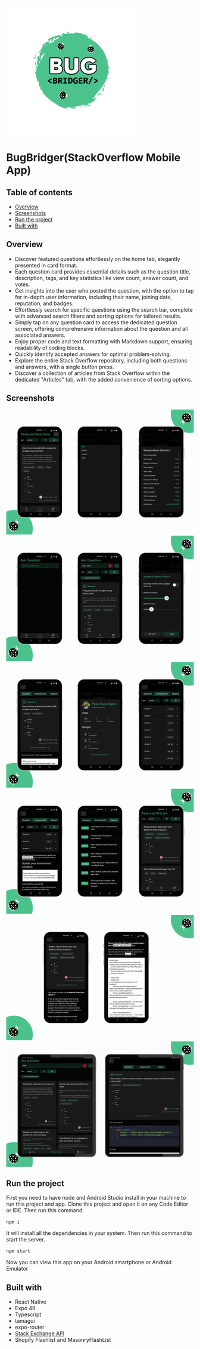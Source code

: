 <img src="./assets/icon.png" alt="app logo" width="350" height="350"/>

# BugBridger(StackOverflow Mobile App)

## Table of contents

- [Overview](#overview)
- [Screenshots](#screenshots)
- [Run the project](#run-the-project)
- [Built with](#built-with)

## Overview

- Discover featured questions effortlessly on the home tab, elegantly presented in card format.
- Each question card provides essential details such as the question title, description, tags, and key statistics like view count, answer count, and votes.
- Get insights into the user who posted the question, with the option to tap for in-depth user information, including their name, joining date, reputation, and badges.
- Effortlessly search for specific questions using the search bar, complete with advanced search filters and sorting options for tailored results.
- Simply tap on any question card to access the dedicated question screen, offering comprehensive information about the question and all associated answers.
- Enjoy proper code and text formatting with Markdown support, ensuring readability of coding blocks.
- Quickly identify accepted answers for optimal problem-solving.
- Explore the entire Stack Overflow repository, including both questions and answers, with a single button press.
- Discover a collection of articles from Stack Overflow within the dedicated "Articles" tab, with the added convenience of sorting options.

## Screenshots

<div>
  <img src="./assets/images/Screenshots/preview_1.png" alt="Screenshot 1">
  <img src="./assets/images/Screenshots/preview_2.png" alt="Screenshot 2">
  <img src="./assets/images/Screenshots/preview_3.png" alt="Screenshot 3">
  <img src="./assets/images/Screenshots/preview_4.png" alt="Screenshot 4">
  <img src="./assets/images/Screenshots/preview_5.png" alt="Screenshot 5">
  <img src="./assets/images/Screenshots/preview_6.png" alt="Screenshot 6">

</div>

## Run the project

First you need to have node and Android Studio install in your machine to run this project and app.
Clone this project and open it on any Code Editor or IDE.
Then run this command.

```
npm i
```

It will install all the dependencies in your system. Then run this command to start the server.

```
npm start
```

Now you can view this app on your Android smartphone or Android Emulator

## Built with

- React Native
- Expo 49
- Typescript
- tamagui
- expo-router
- [Stack Exchange API](https://api.stackexchange.com/docs)
- Shopify Flashlist and MasonryFlashList
